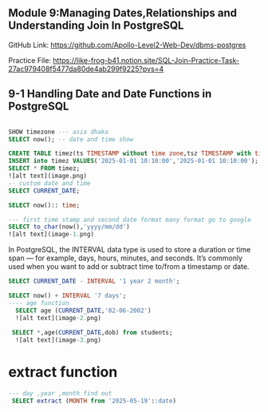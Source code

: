 ## Module 9:Managing Dates,Relationships and Understanding Join In PostgreSQL
GitHub Link: https://github.com/Apollo-Level2-Web-Dev/dbms-postgres



Practice File: https://like-frog-b41.notion.site/SQL-Join-Practice-Task-27ac979408f5477da80de4ab299f9225?pvs=4

##  9-1 Handling Date and Date Functions in PostgreSQL

```sql

SHOW timezone --- asia dhaka
SELECT now(); -- date and time show

CREATE TABLE timez(ts TIMESTAMP without time zone,tsz TIMESTAMP with time zone );
INSERT into timez VALUES('2025-01-01 10:10:00','2025-01-01 10:10:00');
SELECT * FROM timez;
![alt text](image.png)
-- custom date and time
SELECT CURRENT_DATE;

SELECT now():: time;

--- first time stamp and second date format many format go to google
SELECT to_char(now(),'yyyy/mm/dd')
![alt text](image-1.png)

```

In PostgreSQL, the INTERVAL data type is used to store a duration or time span — for example, days, hours, minutes, and seconds. It’s commonly used when you want to add or subtract time to/from a timestamp or date.
```sql
SELECT CURRENT_DATE - INTERVAL '1 year 2 month';

SELECT now() + INTERVAL '7 days';
---- age function
  SELECT age (CURRENT_DATE,'02-06-2002')
  ![alt text](image-2.png)
  
 SELECT *,age(CURRENT_DATE,dob) from students;
  ![alt text](image-3.png)
```
# extract function
```sql
--- day ,year ,month find out
 SELECT extract (MONTH from '2025-05-19'::date)
```